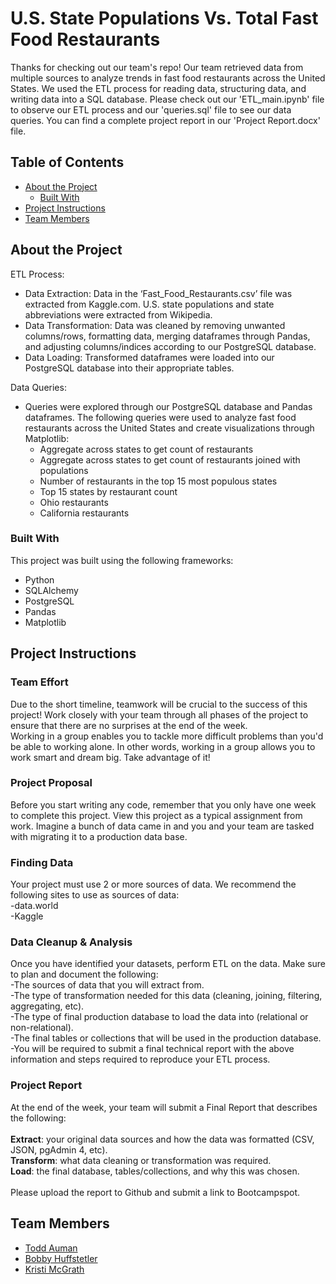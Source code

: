 # U.S. State Populations Vs. Total Fast Food Restaurants 

Thanks for checking out our team's repo! Our team retrieved data from multiple sources to analyze trends in fast food restaurants across the United States. We used the ETL process for reading data, structuring data, and writing data into a SQL database. Please check out our 'ETL_main.ipynb' file to observe our ETL process and our 'queries.sql' file to see our data queries. You can find a complete project report in our 'Project Report.docx' file.

<!-- TABLE OF CONTENTS -->
## Table of Contents

* [About the Project](#about-the-project)
  * [Built With](#built-with)
* [Project Instructions](#project-instructions)
* [Team Members](#team-members)

<!--About the Project-->
## About the Project
ETL Process:
* Data Extraction: Data in the ‘Fast_Food_Restaurants.csv’ file was extracted from Kaggle.com. U.S. state populations and state abbreviations were extracted from Wikipedia.
* Data Transformation: Data was cleaned by removing unwanted columns/rows, formatting data, merging dataframes through Pandas, and adjusting columns/indices according to our PostgreSQL database.
* Data Loading: Transformed dataframes were loaded into our PostgreSQL database into their appropriate tables.

Data Queries:
* Queries were explored through our PostgreSQL database and Pandas dataframes. The following queries were used to analyze fast food restaurants across the United States and create visualizations through Matplotlib:
  * Aggregate across states to get count of restaurants
  * Aggregate across states to get count of restaurants joined with populations
  * Number of restaurants in the top 15 most populous states
  * Top 15 states by restaurant count
  * Ohio restaurants
  * California restaurants

<!--Built With-->
### Built With
This project was built using the following frameworks:<br>
* Python
* SQLAlchemy
* PostgreSQL
* Pandas
* Matplotlib

<!--Project Instructions-->
## Project Instructions

### Team Effort
Due to the short timeline, teamwork will be crucial to the success of this project! Work closely with your team through all phases of the project to ensure that there are no surprises at the end of the week.<br>
Working in a group enables you to tackle more difficult problems than you'd be able to working alone. In other words, working in a group allows you to work smart and dream big. Take advantage of it!<br>

### Project Proposal
Before you start writing any code, remember that you only have one week to complete this project. View this project as a typical assignment from work. Imagine a bunch of data came in and you and your team are tasked with migrating it to a production data base.<br>

### Finding Data
Your project must use 2 or more sources of data. We recommend the following sites to use as sources of data:<br>
-data.world<br>
-Kaggle<br>

### Data Cleanup & Analysis
Once you have identified your datasets, perform ETL on the data. Make sure to plan and document the following:<br>
-The sources of data that you will extract from.<br>
-The type of transformation needed for this data (cleaning, joining, filtering, aggregating, etc).<br>
-The type of final production database to load the data into (relational or non-relational).<br>
-The final tables or collections that will be used in the production database.<br>
-You will be required to submit a final technical report with the above information and steps required to reproduce your ETL process.<br>

### Project Report
At the end of the week, your team will submit a Final Report that describes the following:<br>
<br>
<strong>Extract</strong>: your original data sources and how the data was formatted (CSV, JSON, pgAdmin 4, etc).<br>
<strong>Transform</strong>: what data cleaning or transformation was required.<br>
<strong>Load</strong>: the final database, tables/collections, and why this was chosen.<br>
<br>
Please upload the report to Github and submit a link to Bootcampspot.

<!--Team Members-->
## Team Members
* [ Todd Auman ](https://github.com/jtauman)
* [ Bobby Huffstetler ](https://github.com/bhuffstetler)
* [ Kristi McGrath ](https://github.com/kmcgrath88)
